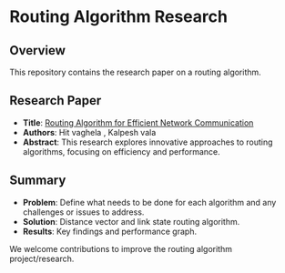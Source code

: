 # Routing Algorithm Research

## Overview
This repository contains the research paper on a routing algorithm.

## Research Paper
- **Title**: [Routing Algorithm for Efficient Network Communication](Routing_algorithm.pdf)
- **Authors**: Hit vaghela , Kalpesh vala
- **Abstract**: This research explores innovative approaches to routing algorithms, focusing on efficiency and performance.

## Summary
- **Problem**: Define what needs to be done for each algorithm and any challenges or issues to address.
- **Solution**: Distance vector and link state routing algorithm.
- **Results**: Key findings and performance graph.

We welcome contributions to improve the routing algorithm project/research.
